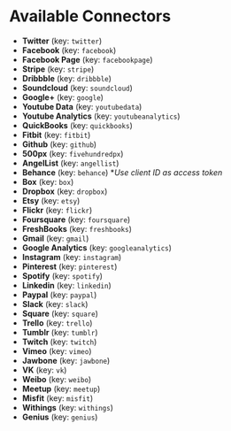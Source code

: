 Available Connectors
====================

- **Twitter**
(key: `twitter`)
- **Facebook**
(key: `facebook`)
- **Facebook Page**
(key: `facebookpage`)
- **Stripe**
(key: `stripe`)
- **Dribbble**
(key: `dribbble`)
- **Soundcloud**
(key: `soundcloud`)
- **Google+**
(key: `google`)
- **Youtube Data**
(key: `youtubedata`)
- **Youtube Analytics**
(key: `youtubeanalytics`)
- **QuickBooks**
(key: `quickbooks`)
- **Fitbit**
(key: `fitbit`)
- **Github**
(key: `github`)
- **500px**
(key: `fivehundredpx`)
- **AngelList**
(key: `angellist`)
- **Behance**
(key: `behance`) *_Use client ID as access token_
- **Box**
(key: `box`)
- **Dropbox**
(key: `dropbox`)
- **Etsy**
(key: `etsy`)
- **Flickr**
(key: `flickr`)
- **Foursquare**
(key: `foursquare`)
- **FreshBooks**
(key: `freshbooks`)
- **Gmail**
(key: `gmail`)
- **Google Analytics**
(key: `googleanalytics`)
- **Instagram**
(key: `instagram`)
- **Pinterest**
(key: `pinterest`)
- **Spotify**
(key: `spotify`)
- **Linkedin**
(key: `linkedin`)
- **Paypal**
(key: `paypal`)
- **Slack**
(key: `slack`)
- **Square**
(key: `square`)
- **Trello**
(key: `trello`)
- **Tumblr**
(key: `tumblr`)
- **Twitch**
(key: `twitch`)
- **Vimeo**
(key: `vimeo`)
- **Jawbone**
(key: `jawbone`)
- **VK**
(key: `vk`)
- **Weibo**
(key: `weibo`)
- **Meetup**
(key: `meetup`)
- **Misfit**
(key: `misfit`)
- **Withings**
(key: `withings`)
- **Genius**
(key: `genius`)
